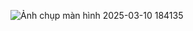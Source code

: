 ![Ảnh chụp màn hình 2025-03-10 184135](https://github.com/user-attachments/assets/6099ff9d-971f-4bce-a81b-608100186596)
